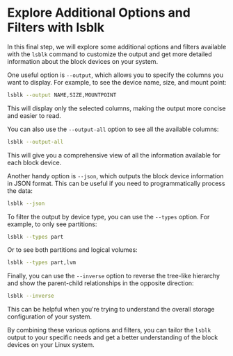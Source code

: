 # Explore Additional Options and Filters with lsblk

In this final step, we will explore some additional options and filters available with the `lsblk` command to customize the output and get more detailed information about the block devices on your system.

One useful option is `--output`, which allows you to specify the columns you want to display. For example, to see the device name, size, and mount point:

```bash
lsblk --output NAME,SIZE,MOUNTPOINT
```

This will display only the selected columns, making the output more concise and easier to read.

You can also use the `--output-all` option to see all the available columns:

```bash
lsblk --output-all
```

This will give you a comprehensive view of all the information available for each block device.

Another handy option is `--json`, which outputs the block device information in JSON format. This can be useful if you need to programmatically process the data:

```bash
lsblk --json
```

To filter the output by device type, you can use the `--types` option. For example, to only see partitions:

```bash
lsblk --types part
```

Or to see both partitions and logical volumes:

```bash
lsblk --types part,lvm
```

Finally, you can use the `--inverse` option to reverse the tree-like hierarchy and show the parent-child relationships in the opposite direction:

```bash
lsblk --inverse
```

This can be helpful when you're trying to understand the overall storage configuration of your system.

By combining these various options and filters, you can tailor the `lsblk` output to your specific needs and get a better understanding of the block devices on your Linux system.
